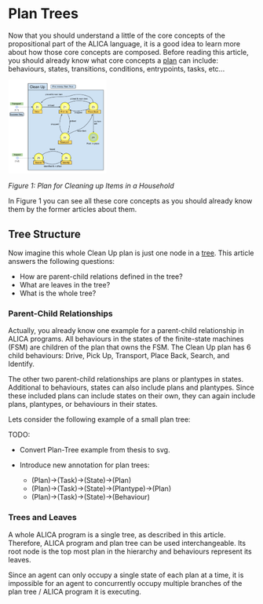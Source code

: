 # Plan Trees

Now that you should understand a little of the core concepts of the propositional part of the ALICA language, it is a good idea to learn more about how those core concepts are composed. Before reading this article, you should already know what core concepts a [plan](./plans.md) can include: behaviours, states, transitions, conditions, entrypoints, tasks, etc...

<img src="../images/clean_up_plan_example.svg" alt="Plan Example: Cleaning Up" style="zoom:20%;" />

*Figure 1: Plan for Cleaning up Items in a Household*

In Figure 1 you can see all these core concepts as you should already know them by the former articles about them. 

## Tree Structure

Now imagine this whole Clean Up plan is just one node in a [tree](https://en.wikipedia.org/wiki/Tree_(data_structure)). This article answers the following questions: 

* How are parent-child relations defined in the tree?
* What are leaves in the tree?
* What is the whole tree?

### Parent-Child Relationships

Actually, you already know one example for a parent-child relationship in ALICA programs. All behaviours in the states of the finite-state machines (FSM) are children of the plan that owns the FSM. The Clean Up plan has 6 child behaviours: Drive, Pick Up, Transport, Place Back, Search, and Identify. 

The other two parent-child relationships are plans or plantypes in states. Additional to behaviours, states can also include plans and plantypes. Since these included plans can include states on their own, they can again include plans, plantypes, or behaviours in their states.

Lets consider the following example of a small plan tree:

TODO: 

* Convert Plan-Tree example from thesis to svg.

* Introduce new annotation for plan trees:
  * (Plan)->(Task)->(State)->(Plan)
  * (Plan)->(Task)->(State)->(Plantype)->(Plan)
  * (Plan)->(Task)->(State)->(Behaviour)

### Trees and Leaves

A whole ALICA program is a single tree, as described in this article. Therefore, ALICA program and plan tree can be used interchangeable. Its root node is the top most plan in the hierarchy and behaviours represent its leaves.

Since an agent can only occupy a single state of each plan at a time, it is impossible for an agent to concurrently occupy multiple branches of the plan tree / ALICA program it is executing.